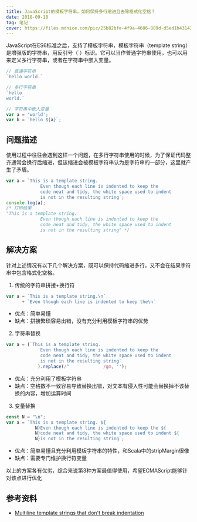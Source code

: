 ```yaml
---
title: JavaScript的模板字符串，如何保持多行缩进且去除格式化空格？
date: 2018-09-18
tag: 笔记
cover: https://files.mdnice.com/pic/25b82bfe-4f9a-4686-889d-d5ed1b431435.png
---
```


JavaScript在ES6标准之后，支持了模板字符串，模板字符串（template string）是增强版的字符串，用反引号（`）标识。它可以当作普通字符串使用，也可以用来定义多行字符串，或者在字符串中嵌入变量。  

```js 
// 普通字符串
`hello world.`

// 多行字符串
`hello
world.`

// 字符串中嵌入变量
var a = 'world';
var b = `hello ${a}`;
```

## 问题描述

使用过程中往往会遇到这样一个问题，在多行字符串使用的时候，为了保证代码整齐通常会换行后缩进，但该缩进会被模板字符串认为是字符串的一部分，这里就产生了矛盾。

```js
var a = `This is a template string.
             Even though each line is indented to keep the
             code neat and tidy, the white space used to indent
             is not in the resulting string`;
console.log(a);
/* 打印结果
"This is a template string.
             Even though each line is indented to keep the
             code neat and tidy, the white space used to indent
             is not in the resulting string" */
```

## 解决方案

针对上述情况有以下几个解决方案，既可以保持代码缩进多行，又不会在结果字符串中包含格式化空格。

1. 传统的字符串拼接+换行符

```js
var a = `This is a template string.\n`
      + `Even though each line is indented to keep the\n`
```

- 优点：简单易懂
- 缺点：拼接繁琐容易出错，没有充分利用模板字符串的优势

2. 字符串替换

```js
var a = (`This is a template string.
             Even though each line is indented to keep the
             code neat and tidy, the white space used to indent
             is not in the resulting string`
            ).replace(/^             /gm, '');
```

- 优点：充分利用了模板字符串
- 缺点：空格数不一致容易导致替换出错，对文本有侵入性可能会替换掉不该替换的内容，增加运算时间

3. 变量替换

```js
const N = "\n";
var a = `This is a template string. ${
           N}Even though each line is indented to keep the ${
           N}code neat and tidy, the white space used to indent ${
           N}is not in the resulting string`;
```

- 优点：简单易懂且充分利用模板字符串的特性，和Scala中的stripMargin很像
- 缺点：需要专门维护换行符变量


以上的方案各有优劣，综合来说第3种方案最值得使用，希望ECMAScript能够针对该点进行优化

## 参考资料

- [Multiline template strings that don't break indentation](https://esdiscuss.org/topic/multiline-template-strings-that-don-t-break-indentation)